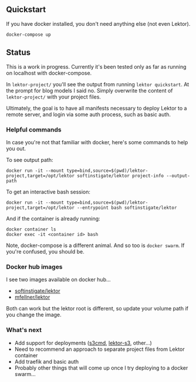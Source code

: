 ## Quickstart

If you have docker installed, you don't need anything else (not even Lektor).
```
docker-compose up
```


## Status

This is a work in progress. Currently it's been tested only as far as running on localhost with docker-compose.

In `lektor-project/` you'll see the output from running `lektor quickstart`. At the prompt for blog models I said no. Simply overwrite the content of `lektor-project/` with your project files.

Ultimately, the goal is to have all manifests necessary to deploy Lektor to a remote server, and login via
some auth process, such as basic auth.


### Helpful commands

In case you're not that familiar with docker, here's some commands to help you out.

To see output path:
```
docker run -it --mount type=bind,source=$(pwd)/lektor-project,target=/opt/lektor softinstigate/lektor project-info --output-path
```

To get an interactive bash session:
```
docker run -it --mount type=bind,source=$(pwd)/lektor-project,target=/opt/lektor --entrypoint bash softinstigate/lektor
```

And if the container is already running:
```
docker container ls
docker exec -it <container id> bash
```

Note, docker-compose is a different animal. And so too is `docker swarm`. If you're confused, you should be.


### Docker hub images

I see two images available on docker hub...
* [softinstigate/lektor](https://hub.docker.com/r/softinstigate/lektor/)
* [mfellner/lektor](https://hub.docker.com/r/mfellner/lektor/)

Both can work but the lektor root is different, so update your volume path if you change the image.


### What's next

* Add support for deployments ([s3cmd](https://www.getlektor.com/docs/deployment/), [lektor-s3](https://github.com/spenczar/lektor-s3), other...)
* Need to recommend an approach to separate project files from Lektor container
* Add traefik and basic auth
* Probably other things that will come up once I try deploying to a docker swarm...
